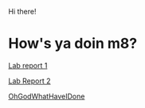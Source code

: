 Hi there!

# How's ya doin m8?

[Lab report 1](https://monip1.github.io/cse15l-lab-reports/lab-report-1-week-2.html)

[Lab Report 2](https://monip1.github.io/cse15l-lab-reports/lab-report-2-week-4.html)











[OhGodWhatHaveIDone](https://monip1.github.io/cse15l-lab-reports/ForFun.html)